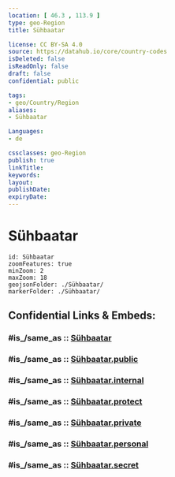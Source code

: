 ```yaml
---
location: [ 46.3 , 113.9 ] 
type: geo-Region
title: Sühbaatar

license: CC BY-SA 4.0
source: https://datahub.io/core/country-codes
isDeleted: false
isReadOnly: false
draft: false
confidential: public

tags:
- geo/Country/Region
aliases:
- Sühbaatar

Languages:
- de

cssclasses: geo-Region
publish: true
linkTitle: 
keywords: 
layout: 
publishDate: 
expiryDate: 
---
```


# Sühbaatar

```leaflet
id: Sühbaatar
zoomFeatures: true 
minZoom: 2 
maxZoom: 18
geojsonFolder: ./Sühbaatar/
markerFolder: ./Sühbaatar/
```


## Confidential Links & Embeds: 

### #is_/same_as :: [Sühbaatar](/_Standards/Earth/Continent/Asia/Asia~East/Mongolia/Provinces~Mongolia/Sühbaatar.md) 

### #is_/same_as :: [Sühbaatar.public](/_public/Earth/Continent/Asia/Asia~East/Mongolia/Provinces~Mongolia/Sühbaatar.public.md) 

### #is_/same_as :: [Sühbaatar.internal](/_internal/Earth/Continent/Asia/Asia~East/Mongolia/Provinces~Mongolia/Sühbaatar.internal.md) 

### #is_/same_as :: [Sühbaatar.protect](/_protect/Earth/Continent/Asia/Asia~East/Mongolia/Provinces~Mongolia/Sühbaatar.protect.md) 

### #is_/same_as :: [Sühbaatar.private](/_private/Earth/Continent/Asia/Asia~East/Mongolia/Provinces~Mongolia/Sühbaatar.private.md) 

### #is_/same_as :: [Sühbaatar.personal](/_personal/Earth/Continent/Asia/Asia~East/Mongolia/Provinces~Mongolia/Sühbaatar.personal.md) 

### #is_/same_as :: [Sühbaatar.secret](/_secret/Earth/Continent/Asia/Asia~East/Mongolia/Provinces~Mongolia/Sühbaatar.secret.md)

